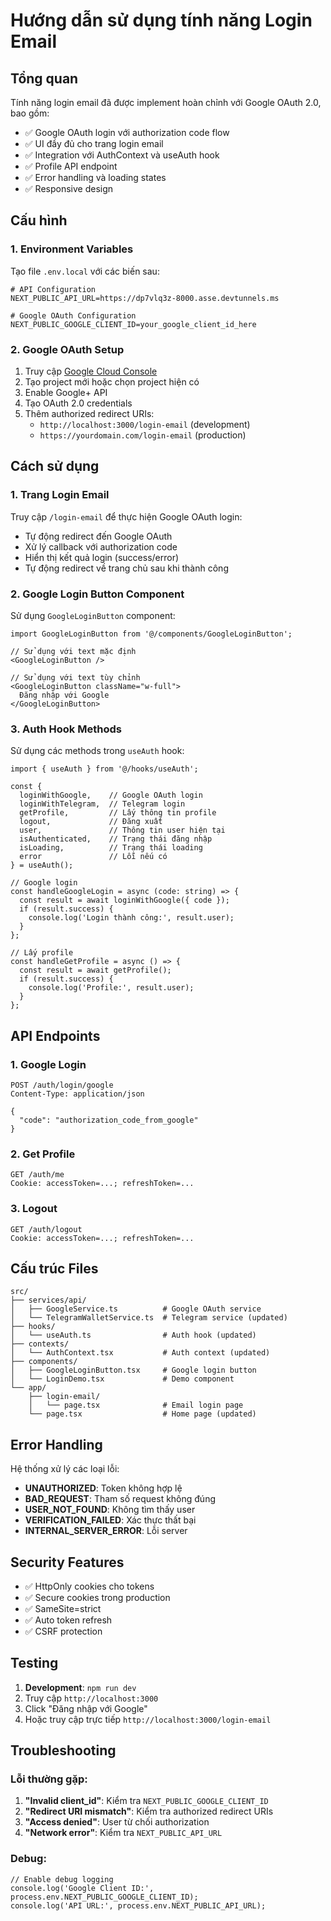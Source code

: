 # Hướng dẫn sử dụng tính năng Login Email

## Tổng quan

Tính năng login email đã được implement hoàn chỉnh với Google OAuth 2.0, bao gồm:

- ✅ Google OAuth login với authorization code flow
- ✅ UI đầy đủ cho trang login email
- ✅ Integration với AuthContext và useAuth hook
- ✅ Profile API endpoint
- ✅ Error handling và loading states
- ✅ Responsive design

## Cấu hình

### 1. Environment Variables

Tạo file `.env.local` với các biến sau:

```env
# API Configuration
NEXT_PUBLIC_API_URL=https://dp7vlq3z-8000.asse.devtunnels.ms

# Google OAuth Configuration
NEXT_PUBLIC_GOOGLE_CLIENT_ID=your_google_client_id_here
```

### 2. Google OAuth Setup

1. Truy cập [Google Cloud Console](https://console.cloud.google.com/)
2. Tạo project mới hoặc chọn project hiện có
3. Enable Google+ API
4. Tạo OAuth 2.0 credentials
5. Thêm authorized redirect URIs:
   - `http://localhost:3000/login-email` (development)
   - `https://yourdomain.com/login-email` (production)

## Cách sử dụng

### 1. Trang Login Email

Truy cập `/login-email` để thực hiện Google OAuth login:

- Tự động redirect đến Google OAuth
- Xử lý callback với authorization code
- Hiển thị kết quả login (success/error)
- Tự động redirect về trang chủ sau khi thành công

### 2. Google Login Button Component

Sử dụng `GoogleLoginButton` component:

```tsx
import GoogleLoginButton from '@/components/GoogleLoginButton';

// Sử dụng với text mặc định
<GoogleLoginButton />

// Sử dụng với text tùy chỉnh
<GoogleLoginButton className="w-full">
  Đăng nhập với Google
</GoogleLoginButton>
```

### 3. Auth Hook Methods

Sử dụng các methods trong `useAuth` hook:

```tsx
import { useAuth } from '@/hooks/useAuth';

const { 
  loginWithGoogle,    // Google OAuth login
  loginWithTelegram,  // Telegram login
  getProfile,         // Lấy thông tin profile
  logout,             // Đăng xuất
  user,               // Thông tin user hiện tại
  isAuthenticated,    // Trạng thái đăng nhập
  isLoading,          // Trạng thái loading
  error               // Lỗi nếu có
} = useAuth();

// Google login
const handleGoogleLogin = async (code: string) => {
  const result = await loginWithGoogle({ code });
  if (result.success) {
    console.log('Login thành công:', result.user);
  }
};

// Lấy profile
const handleGetProfile = async () => {
  const result = await getProfile();
  if (result.success) {
    console.log('Profile:', result.user);
  }
};
```

## API Endpoints

### 1. Google Login
```
POST /auth/login/google
Content-Type: application/json

{
  "code": "authorization_code_from_google"
}
```

### 2. Get Profile
```
GET /auth/me
Cookie: accessToken=...; refreshToken=...
```

### 3. Logout
```
GET /auth/logout
Cookie: accessToken=...; refreshToken=...
```

## Cấu trúc Files

```
src/
├── services/api/
│   ├── GoogleService.ts          # Google OAuth service
│   └── TelegramWalletService.ts  # Telegram service (updated)
├── hooks/
│   └── useAuth.ts                # Auth hook (updated)
├── contexts/
│   └── AuthContext.tsx           # Auth context (updated)
├── components/
│   ├── GoogleLoginButton.tsx     # Google login button
│   └── LoginDemo.tsx             # Demo component
└── app/
    ├── login-email/
    │   └── page.tsx              # Email login page
    └── page.tsx                  # Home page (updated)
```

## Error Handling

Hệ thống xử lý các loại lỗi:

- **UNAUTHORIZED**: Token không hợp lệ
- **BAD_REQUEST**: Tham số request không đúng
- **USER_NOT_FOUND**: Không tìm thấy user
- **VERIFICATION_FAILED**: Xác thực thất bại
- **INTERNAL_SERVER_ERROR**: Lỗi server

## Security Features

- ✅ HttpOnly cookies cho tokens
- ✅ Secure cookies trong production
- ✅ SameSite=strict
- ✅ Auto token refresh
- ✅ CSRF protection

## Testing

1. **Development**: `npm run dev`
2. Truy cập `http://localhost:3000`
3. Click "Đăng nhập với Google"
4. Hoặc truy cập trực tiếp `http://localhost:3000/login-email`

## Troubleshooting

### Lỗi thường gặp:

1. **"Invalid client_id"**: Kiểm tra `NEXT_PUBLIC_GOOGLE_CLIENT_ID`
2. **"Redirect URI mismatch"**: Kiểm tra authorized redirect URIs
3. **"Access denied"**: User từ chối authorization
4. **"Network error"**: Kiểm tra `NEXT_PUBLIC_API_URL`

### Debug:

```tsx
// Enable debug logging
console.log('Google Client ID:', process.env.NEXT_PUBLIC_GOOGLE_CLIENT_ID);
console.log('API URL:', process.env.NEXT_PUBLIC_API_URL);
```
